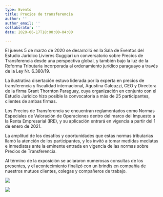 ```yaml
---
type: Evento
title: Precios de transferencia
author: ''
author_email: ''
collaborator: ''
date: 2020-06-17T18:00:00-04:00

---
```

El jueves 5 de marzo de 2020 se desarrolló en la Sala de Eventos del Estudio Jurídico Livieres Guggiari un conversatorio sobre Precios de Transferencia desde una perspectiva global, y también bajo la luz de la Reforma Tributaria incorporada al ordenamiento jurídico paraguayo a través de la Ley Nr. 6.380/19.

La ilustrativa disertación estuvo liderada por la experta en precios de transferencia y fiscalidad internacional, Agustina Galeazzi, CEO y Directora de la firma Grant Thornton Paraguay, cuya organización en conjunto con el Estudio Jurídico hizo posible la convocatoria a más de 25 participantes, clientes de ambas firmas.

Los Precios de Transferencia se encuentran reglamentados como Normas Especiales de Valoración de Operaciones dentro del marco del Impuesto a la Renta Empresarial (IRE), y su aplicación entrará en vigencia a partir del 1 de enero de 2021.

La amplitud de los desafíos y oportunidades que estas normas tributarias llamó la atención de los participantes, y los invitó a tomar medidas mediatas e inmediatas ante la eminente entrada en vigencia de las normas sobre Precios de Transferencia.

Al término de la exposición se aclararon numerosas consultas de los presentes, y el acontecimiento finalizó con un brindis en compañía de nuestros mutuos clientes, colegas y compañeros de trabajo.

![](/uploads/precios-de-transferencia.jpg)

![](/uploads/precios-de-transferencia-2.jpg)
